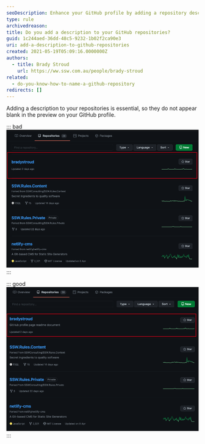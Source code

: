 ```yaml
---
seoDescription: Enhance your GitHub profile by adding a repository description to make it stand out
type: rule
archivedreason:
title: Do you add a description to your GitHub repositories?
guid: 1c244aed-36dd-48c5-9232-1b02f2ca90e3
uri: add-a-description-to-github-repositories
created: 2021-05-19T05:09:16.0000000Z
authors:
  - title: Brady Stroud
    url: https://ww.ssw.com.au/people/brady-stroud
related:
  - do-you-know-how-to-name-a-github-repository
redirects: []
---
```


Adding a description to your repositories is essential, so they do not appear blank in the preview on your GitHub profile.

::: bad
![Figure: Repositories with no description look bad](bad-no-description.png)
:::

::: good
![Figure: Repositories with a description look good](good-nice-description.png)
:::

<!--endintro-->
